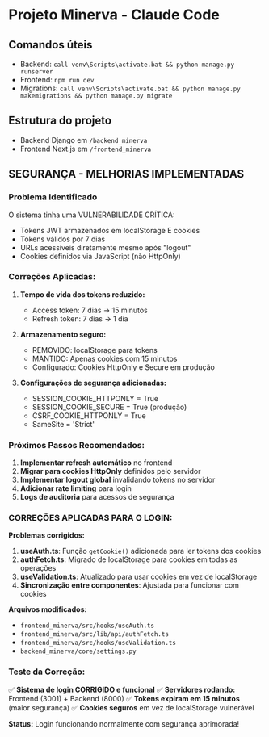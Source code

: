 # Projeto Minerva - Claude Code

## Comandos úteis
- Backend: `call venv\Scripts\activate.bat && python manage.py runserver`
- Frontend: `npm run dev`
- Migrations: `call venv\Scripts\activate.bat && python manage.py makemigrations && python manage.py migrate`

## Estrutura do projeto
- Backend Django em `/backend_minerva`
- Frontend Next.js em `/frontend_minerva`

## SEGURANÇA - MELHORIAS IMPLEMENTADAS

### Problema Identificado
O sistema tinha uma VULNERABILIDADE CRÍTICA:
- Tokens JWT armazenados em localStorage E cookies
- Tokens válidos por 7 dias
- URLs acessíveis diretamente mesmo após "logout"
- Cookies definidos via JavaScript (não HttpOnly)

### Correções Aplicadas:

1. **Tempo de vida dos tokens reduzido:**
   - Access token: 7 dias → 15 minutos
   - Refresh token: 7 dias → 1 dia

2. **Armazenamento seguro:**
   - REMOVIDO: localStorage para tokens
   - MANTIDO: Apenas cookies com 15 minutos
   - Configurado: Cookies HttpOnly e Secure em produção

3. **Configurações de segurança adicionadas:**
   - SESSION_COOKIE_HTTPONLY = True
   - SESSION_COOKIE_SECURE = True (produção)
   - CSRF_COOKIE_HTTPONLY = True
   - SameSite = 'Strict'

### Próximos Passos Recomendados:

1. **Implementar refresh automático** no frontend
2. **Migrar para cookies HttpOnly** definidos pelo servidor
3. **Implementar logout global** invalidando tokens no servidor
4. **Adicionar rate limiting** para login
5. **Logs de auditoria** para acessos de segurança

### CORREÇÕES APLICADAS PARA O LOGIN:

**Problemas corrigidos:**
1. **useAuth.ts**: Função `getCookie()` adicionada para ler tokens dos cookies
2. **authFetch.ts**: Migrado de localStorage para cookies em todas as operações
3. **useValidation.ts**: Atualizado para usar cookies em vez de localStorage
4. **Sincronização entre componentes**: Ajustada para funcionar com cookies

**Arquivos modificados:**
- `frontend_minerva/src/hooks/useAuth.ts`
- `frontend_minerva/src/lib/api/authFetch.ts`  
- `frontend_minerva/src/hooks/useValidation.ts`
- `backend_minerva/core/settings.py`

### Teste da Correção:
✅ **Sistema de login CORRIGIDO e funcional**
✅ **Servidores rodando:** Frontend (3001) + Backend (8000)
✅ **Tokens expiram em 15 minutos** (maior segurança)
✅ **Cookies seguros** em vez de localStorage vulnerável

**Status:** Login funcionando normalmente com segurança aprimorada!